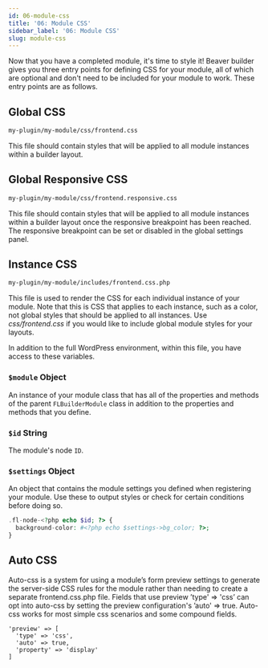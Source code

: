 ```yaml
---
id: 06-module-css
title: '06: Module CSS'
sidebar_label: '06: Module CSS'
slug: module-css
---
```


Now that you have a completed module, it's time to style it! Beaver builder
gives you three entry points for defining CSS for your module, all of which
are optional and don't need to be included for your module to work. These
entry points are as follows.

## Global CSS

```bash
my-plugin/my-module/css/frontend.css
```

This file should contain styles that will be applied to all module instances within a builder layout.

## Global Responsive CSS

```bash
my-plugin/my-module/css/frontend.responsive.css
```

This file should contain styles that will be applied to all module instances
within a builder layout once the responsive breakpoint has been reached. The
responsive breakpoint can be set or disabled in the global settings panel.

## Instance CSS

```bash
my-plugin/my-module/includes/frontend.css.php
```

This file is used to render the CSS for each individual instance of your module. Note that this is CSS that applies to each instance, such as a color, not global styles that should be applied to all instances. Use
*css/frontend.css* if you would like to include global module styles for your layouts.

In addition to the full WordPress environment, within this file, you have access to these variables.

### `$module` Object

An instance of your module class that has all of the properties and methods of the parent `FLBuilderModule` class in addition to the properties and methods that you define.

### `$id` String

The module's node `ID`.

### `$settings` Object

An object that contains the module settings you defined when registering your module. Use these to output styles or check for certain conditions before doing so.

```php
.fl-node-<?php echo $id; ?> {
  background-color: #<?php echo $settings->bg_color; ?>;
}
```
## Auto CSS
Auto-css is a system for using a module’s form preview settings to generate the server-side CSS rules for the module rather than needing to create a separate frontend.css.php file. Fields that use preview ’type' ⇒ 'css’ can opt into auto-css by setting the preview configuration's ’auto' ⇒ true. Auto-css works for most simple css scenarios and some compound fields.
```
'preview' => [
  'type' => 'css',
  'auto' => true,
  'property' => 'display'
]
```

